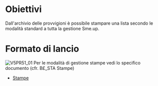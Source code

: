 # Obiettivi
Dall'archivio delle provvigioni è possibile stampare una lista secondo le modalità standard a tutta la gestione Sme.up.
# Formato di lancio
![V5PR51_01](https://doc.smeup.com/immagini/MBDOC_OGG-P_V5PR51/V5PR51_01.png)
Per le modalità di gestione stampe vedi lo specifico documento (cfr. B£_STA Stampe)
- [Stampe](Sorgenti/DOC_OPE/TA/B£AMO/B£_STA)
